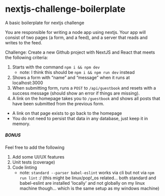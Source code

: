 # nextjs-challenge-boilerplate
A basic boilerplate for nextjs challenge

You are responsible for writing a node app using nextjs. Your app will consist of two pages (a form, and a feed), and a server that reads and writes to the feed.

Challenge: Create a new Github project with NextJS and React that meets the following criteria:
1. Starts with the command `npm i && npm dev`
   - note: I think this should be `npm i && npm run dev` instead
2. Shows a form with “name” and “message” when it runs at localhost:3000
3. When submitting form, runs a `POST` to `/api/guestbook` and resets with a success message (should show an error if things are missing).
4. A link on the homepage takes you to `/guestbook` and shows all posts that have been submitted from the previous form.
  - A link on that page exists to go back to the homepage
  - You do not need to persist that data in any database, just keep it in memory.

##### BONUS

Feel free to add the following
1. Add some UI/UX features
2. Unit tests (coverage)
3. Code linting 
   - note: `standard --parser babel-eslint` works via cli but not via `npm run lint` :/ (this might be linux/pop!_os related... both standard and babel-eslint are installed 'locally' and not globally on my linux machine though... which is the same setup as my windows machine)
